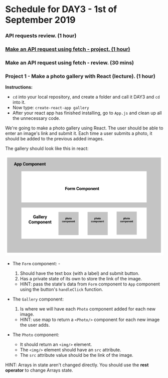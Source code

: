 # Schedule for DAY3 - 1st of September 2019

### API requests review. (1 hour)

### [Make an API request using fetch - project. (1 hour)](https://github.com/orjwan98/advanced-code/tree/master/DAY3/using-fetch-project)

### Make an API request using fetch - review. (30 mins)

### Project 1 - Make a photo gallery with React (lecture). (1 hour)

**Instructions:**

- `cd` into your local repository, and create a folder and call it DAY3 and `cd` into it.
- Now type: `create-react-app gallery`
- After your react app has finished installing, go to `App.js` and clean up all the unnecessary code.

We're going to make a photo gallery using React. The user should be able to enter an image's link and submit it. Each time a user submits a photo, it should be added to the previous added images.

The gallery should look like this in react:

![](gallery-react.png)

- The `Form` component: -
  1. Should have the text box (with a label) and submit button.
  2. Has a private state of its own to store the link of the image.
  - HINT: pass the state's data from `Form` component to `App` component using the button's `handleClick` function.
- The `Gallery` component:

  1. Is where we will have each `Photo` component added for each new image.

  - HINT: use map to return a `<Photo/>` component for each new image the user adds.

- The `Photo` component:
  - It should return an `<img/>` element.
  - The `<img/>` element should have an `src` attribute.
  - The `src` attribute value should be the link of the image.

HINT: Arrays in state aren't changed directly. You should use the **rest operator** to change Arrays state.
